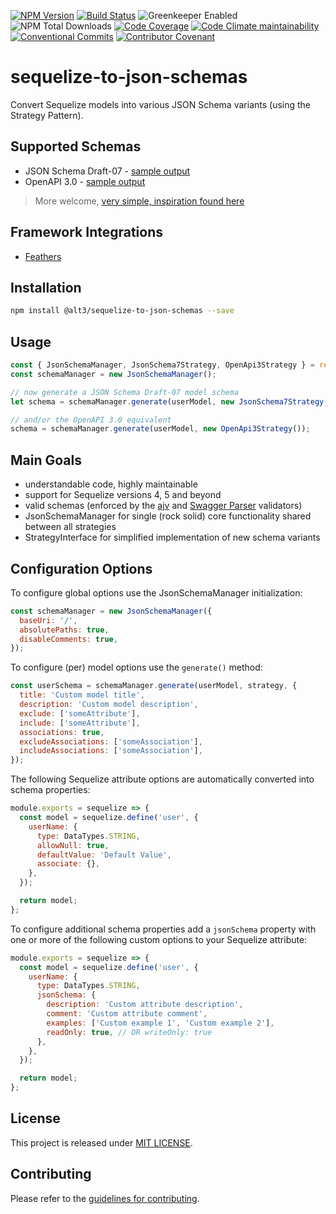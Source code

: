 [![NPM Version](https://img.shields.io/npm/v/@alt3/sequelize-to-json-schemas?style=flat-square)](https://www.npmjs.com/package/@alt3/sequelize-to-json-schemas)
[![Build Status](https://img.shields.io/travis/alt3/sequelize-to-json-schemas/master.svg?style=flat-square)](https://travis-ci.org/alt3/sequelize-to-json-schemas)
![Greenkeeper Enabled](https://badges.greenkeeper.io/alt3/sequelize-to-json-schemas.svg?style=flat-square)
![NPM Total Downloads](https://img.shields.io/npm/dt/@alt3/sequelize-to-json-schemas.svg?style=flat-square)
[![Code Coverage](https://img.shields.io/codecov/c/github/alt3/sequelize-to-json-schemas.svg?style=flat-square)](https://codecov.io/gh/alt3/sequelize-to-json-schemas)
[![Code Climate maintainability](https://img.shields.io/codeclimate/maintainability/alt3/sequelize-to-json-schemas?style=flat-square)](https://codeclimate.com/github/alt3/sequelize-to-json-schemas)
[![Conventional Commits](https://img.shields.io/badge/Conventional%20Commits-1.0.0-yellow.svg)](https://conventionalcommits.org)
[![Contributor Covenant](https://img.shields.io/badge/Contributor%20Covenant-v1.4%20adopted-ff69b4.svg)](code-of-conduct.md)

# sequelize-to-json-schemas

Convert Sequelize models into various JSON Schema variants (using the Strategy Pattern).

## Supported Schemas

- JSON Schema Draft-07 - [sample output](examples/json-schema-v7.md)
- OpenAPI 3.0 - [sample output](examples/openapi-v3.md)

> More welcome, [very simple, inspiration found here](https://github.com/alt3/sequelize-to-json-schemas/tree/master/lib/strategies)

## Framework Integrations

- [Feathers](https://github.com/alt3/sequelize-to-json-schemas/issues/17)

## Installation

```bash
npm install @alt3/sequelize-to-json-schemas --save
```

## Usage

<!-- prettier-ignore-start -->
```javascript
const { JsonSchemaManager, JsonSchema7Strategy, OpenApi3Strategy } = require('@alt3/sequelize-to-json-schemas');
const schemaManager = new JsonSchemaManager();

// now generate a JSON Schema Draft-07 model schema
let schema = schemaManager.generate(userModel, new JsonSchema7Strategy());

// and/or the OpenAPI 3.0 equivalent
schema = schemaManager.generate(userModel, new OpenApi3Strategy());
```
<!-- prettier-ignore-end -->

## Main Goals

- understandable code, highly maintainable
- support for Sequelize versions 4, 5 and beyond
- valid schemas (enforced by the [ajv](https://github.com/epoberezkin/ajv) and [Swagger Parser](https://github.com/APIDevTools/swagger-parser) validators)
- JsonSchemaManager for single (rock solid) core functionality shared between all strategies
- StrategyInterface for simplified implementation of new schema variants

## Configuration Options

To configure global options use the JsonSchemaManager initialization:

```javascript
const schemaManager = new JsonSchemaManager({
  baseUri: '/',
  absolutePaths: true,
  disableComments: true,
});
```

To configure (per) model options use the `generate()` method:

```javascript
const userSchema = schemaManager.generate(userModel, strategy, {
  title: 'Custom model title',
  description: 'Custom model description',
  exclude: ['someAttribute'],
  include: ['someAttribute'],
  associations: true,
  excludeAssociations: ['someAssociation'],
  includeAssociations: ['someAssociation'],
});
```

The following Sequelize attribute options are automatically converted into
schema properties:

```javascript
module.exports = sequelize => {
  const model = sequelize.define('user', {
    userName: {
      type: DataTypes.STRING,
      allowNull: true,
      defaultValue: 'Default Value',
      associate: {},
    },
  });

  return model;
};
```

To configure additional schema properties add a `jsonSchema` property with
one or more of the following custom options to your Sequelize attribute:

```javascript
module.exports = sequelize => {
  const model = sequelize.define('user', {
    userName: {
      type: DataTypes.STRING,
      jsonSchema: {
        description: 'Custom attribute description',
        comment: 'Custom attribute comment',
        examples: ['Custom example 1', 'Custom example 2'],
        readOnly: true, // OR writeOnly: true
      },
    },
  });

  return model;
};
```

## License

This project is released under [MIT LICENSE](LICENSE.txt).

## Contributing

Please refer to the [guidelines for contributing](./CONTRIBUTING.md).
